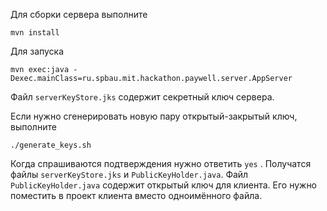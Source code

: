 Для сборки сервера выполните

```
mvn install
```

Для запуска

```
mvn exec:java -Dexec.mainClass=ru.spbau.mit.hackathon.paywell.server.AppServer
```

Файл ```serverKeyStore.jks``` содержит секретный ключ сервера.

Если нужно сгенерировать новую пару открытый-закрытый ключ, выполните

```
./generate_keys.sh
```

Когда спрашиваются подтверждения нужно ответить ```yes``` .
Получатся файлы ```serverKeyStore.jks``` и ```PublicKeyHolder.java```.
Файл ```PublicKeyHolder.java``` содержит открытый ключ для клиента. Его нужно поместить в проект клиента вместо одноимённого файла.
